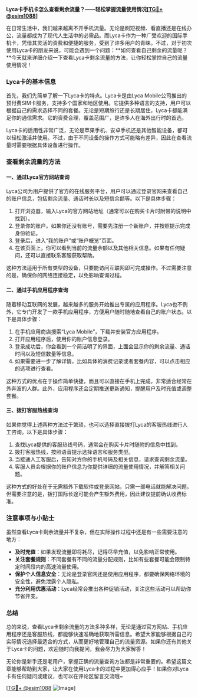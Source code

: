 **Lyca卡手机卡怎么查看剩余流量？——轻松掌握流量使用情况[[TG💪+ @esim1088](https://t.me/s/esim1088)]**

在日常生活中，我们越来越离不开手机流量。无论是刷短视频、看直播还是在线办公，流量都成为了现代人生活中的必需品。而Lyca卡作为一种广受欢迎的国际手机卡，凭借其灵活的资费和便捷的服务，受到了许多用户的青睐。不过，对于初次使用Lyca卡的朋友来说，可能会遇到一个问题：**如何查看自己剩余的流量呢？**今天就来详细介绍一下查看Lyca卡剩余流量的方法，让你轻松掌控自己的流量使用情况！

### Lyca卡的基本信息

首先，我们先简单了解一下Lyca卡的特点。Lyca卡是由Lyca Mobile公司推出的预付费SIM卡服务，支持多个国家和地区使用。它提供多种语言的支持，用户可以根据自己的需求选择不同的套餐。无论是短期旅行还是长期居住，Lyca卡都能满足你的通信需求。它的资费合理，覆盖范围广，是许多人在海外出行时的首选。

Lyca卡的适用性非常广泛，无论是苹果手机、安卓手机还是其他智能设备，都可以轻松激活并使用。不过，由于不同设备的操作方式可能略有差异，因此在查看流量时需要根据具体设备进行操作。

### 查看剩余流量的方法

#### 一、通过Lyca官方网站查询

Lyca公司为用户提供了官方的在线服务平台，用户可以通过登录官网来查看自己的账户信息，包括剩余流量、通话时长以及短信余额等。以下是具体步骤：

1. 打开浏览器，输入Lyca的官方网站地址（通常可以在购买卡片时附带的说明中找到）。
2. 登录你的账户。如果你还没有账号，需要先注册一个新账户，并按照提示完成身份验证。
3. 登录后，进入“我的账户”或“账户概览”页面。
4. 在该页面上，你可以看到当前的流量余额以及其他相关信息。如果有任何疑问，还可以直接联系客服获取帮助。

这种方法适用于所有类型的设备，只要能访问互联网即可完成操作。不过需要注意的是，确保你的网络连接稳定，以免影响查询过程。

#### 二、通过手机应用程序查询

随着移动互联网的发展，越来越多的服务开始推出专属的应用程序。Lyca也不例外，它专门开发了一款手机应用程序，方便用户随时随地查看自己的账户状态。以下是具体步骤：

1. 在手机应用商店搜索“Lyca Mobile”，下载并安装官方应用程序。
2. 打开应用程序后，使用你的账户信息登录。
3. 登录成功后，你会看到一个简洁明了的界面，上面会显示你的剩余流量、通话时间以及短信数量等信息。
4. 如果需要进一步了解详情，比如具体的消费记录或者套餐内容，可以点击相应的选项进行查看。

这种方式的优点在于操作简单快捷，而且可以直接在手机上完成，非常适合经常在外奔波的人群。此外，应用程序还会定期推送更新通知，提醒用户及时充值或调整套餐。

#### 三、拨打客服热线查询

如果你觉得上述两种方法过于繁琐，也可以选择直接拨打Lyca的客服热线进行人工咨询。以下是具体步骤：

1. 查找Lyca提供的客服热线号码，通常会在购买卡片时随附的信息中找到。
2. 拨打客服热线，按照语音提示选择语言和服务类型。
3. 当接通人工客服后，告知对方你的手机号码及相关信息，请求查询剩余流量。
4. 客服人员会根据你的账户信息为你提供详细的流量使用情况，并解答相关问题。

这种方式的好处在于无需额外下载软件或登录网站，只需一部电话就能解决问题。但需要注意的是，拨打国际长途可能会产生额外费用，因此建议提前确认收费标准。

### 注意事项与小贴士

虽然查看Lyca卡剩余流量并不复杂，但在实际操作过程中还是有一些需要注意的地方：

- **及时充值**：如果发现流量即将耗尽，记得尽早充值，以免影响正常使用。
- **关注套餐规则**：不同套餐有不同的流量分配规则，比如有些套餐可能会限制特定时间段内的高速流量使用。
- **保护个人信息安全**：无论是登录官网还是使用应用程序，都要确保网络环境的安全性，避免泄露个人隐私。
- **充分利用优惠活动**：Lyca经常会推出各种促销活动，关注这些活动可以帮助你节省开支。

### 总结

总的来说，查看Lyca卡剩余流量的方法多种多样，无论是通过官方网站、手机应用程序还是客服热线，都能够快速准确地获取所需信息。希望大家能够根据自己的实际情况选择最适合的方式，从而更好地管理自己的流量资源。如果你还有其他关于Lyca卡的问题，欢迎随时向我提问，我会尽力为大家解答！

无论你是新手还是老用户，掌握正确的流量查询方法都是非常重要的。希望这篇文章能够帮助到大家，让大家在使用Lyca卡的过程中更加得心应手！如果你对Lyca卡有任何疑问或建议，也可以在评论区留言交流哦~

[[TG💪+ @esim1088](https://t.me/s/esim1088) ![Image](https://i.postimg.cc/4NQfJmqS/Snipaste-2025-05-13-00-14-12.png)]